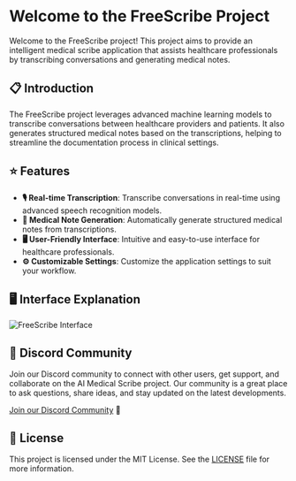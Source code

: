 # Welcome to the FreeScribe Project

Welcome to the FreeScribe project! This project aims to provide an intelligent medical scribe application that assists healthcare professionals by transcribing conversations and generating medical notes.

## 📋 Introduction

The FreeScribe project leverages advanced machine learning models to transcribe conversations between healthcare providers and patients. It also generates structured medical notes based on the transcriptions, helping to streamline the documentation process in clinical settings.

## ⭐ Features

- **🎙️ Real-time Transcription**: Transcribe conversations in real-time using advanced speech recognition models.
- **📝 Medical Note Generation**: Automatically generate structured medical notes from transcriptions.
- **🖥️ User-Friendly Interface**: Intuitive and easy-to-use interface for healthcare professionals.
- **⚙️ Customizable Settings**: Customize the application settings to suit your workflow.

## 🖥️ Interface Explanation

![FreeScribe Interface](assets/intro_app_explanation.png)

## 👥 Discord Community

Join our Discord community to connect with other users, get support, and collaborate on the AI Medical Scribe project. Our community is a great place to ask questions, share ideas, and stay updated on the latest developments.

[Join our Discord Community](https://discord.gg/5VgNaZNa) 💬

## 📜 License

This project is licensed under the MIT License. See the [LICENSE](https://github.com/ClinicianFOCUS/FreeScribe/blob/main/LICENSE.txt) file for more information.